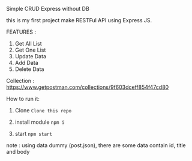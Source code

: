 Simple CRUD Express without DB

this is my first project make RESTFul API using Express JS.

FEATURES :
1. Get All List 
2. Get One List
3. Update Data
4. Add Data
5. Delete Data

Collection :
https://www.getpostman.com/collections/9f603dceff854f47cd80

How to run it:

1. Clone 
``` Clone this repo ```

2. install module 
``` npm i ``` 
3. start
```npm start```

note : using data dummy (post.json), there are some data contain id, title and body